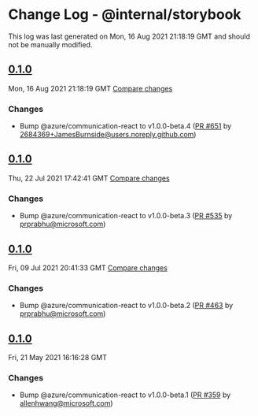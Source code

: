 # Change Log - @internal/storybook

This log was last generated on Mon, 16 Aug 2021 21:18:19 GMT and should not be manually modified.

<!-- Start content -->

## [0.1.0](https://github.com/azure/communication-ui-library/tree/@internal/storybook_v0.1.0)

Mon, 16 Aug 2021 21:18:19 GMT 
[Compare changes](https://github.com/azure/communication-ui-library/compare/@internal/storybook_v0.1.0..@internal/storybook_v0.1.0)

### Changes

- Bump @azure/communication-react to v1.0.0-beta.4 ([PR #651](https://github.com/azure/communication-ui-library/pull/651) by 2684369+JamesBurnside@users.noreply.github.com)

## [0.1.0](https://github.com/azure/communication-ui-library/tree/@internal/storybook_v0.1.0)

Thu, 22 Jul 2021 17:42:41 GMT 
[Compare changes](https://github.com/azure/communication-ui-library/compare/storybook_v0.1.0..@internal/storybook_v0.1.0)

### Changes

- Bump @azure/communication-react to v1.0.0-beta.3 ([PR #535](https://github.com/azure/communication-ui-library/pull/535) by prprabhu@microsoft.com)

## [0.1.0](https://github.com/azure/communication-ui-library/tree/storybook_v0.1.0)

Fri, 09 Jul 2021 20:41:33 GMT 
[Compare changes](https://github.com/azure/communication-ui-library/compare/storybook_v0.1.0..storybook_v0.1.0)

### Changes

- Bump @azure/communication-react to v1.0.0-beta.2 ([PR #463](https://github.com/azure/communication-ui-library/pull/463) by prprabhu@microsoft.com)

## [0.1.0](https://github.com/azure/communication-ui-library/tree/storybook_v0.1.0)

Fri, 21 May 2021 16:16:28 GMT

### Changes

- Bump @azure/communication-react to v1.0.0-beta.1 ([PR #359](https://github.com/azure/communication-ui-library/pull/359) by allenhwang@microsoft.com)
